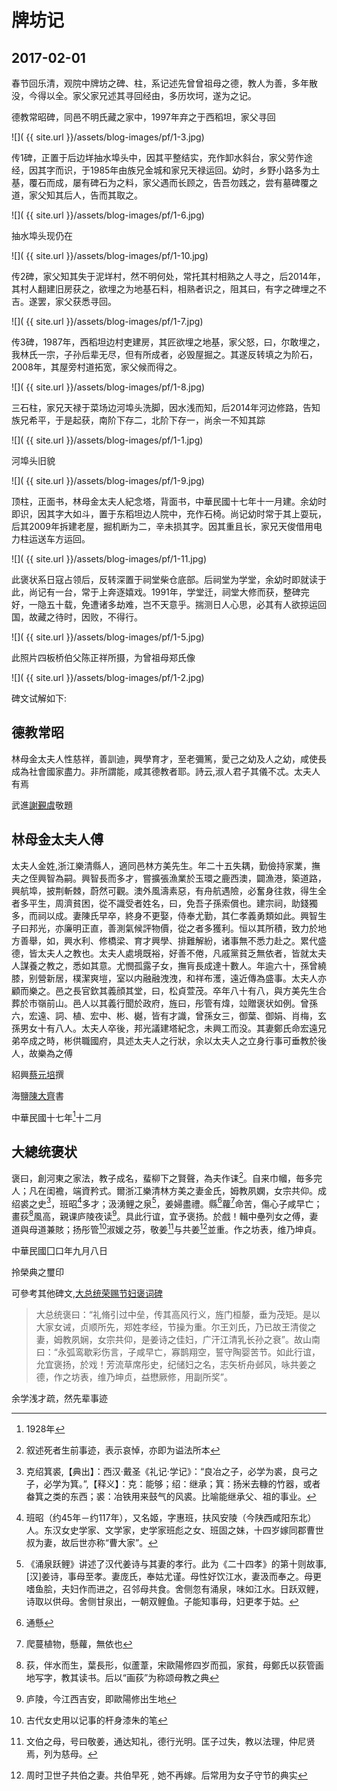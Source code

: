 牌坊记
========================

2017-02-01
------------------------

春节回乐清，观院中牌坊之碑、柱，系记述先曾曾祖母之德，教人为善，多年散没，今得以全。家父家兄述其寻回经由，多历坎坷，遂为之记。

德教常昭碑，同邑不明氏藏之家中，1997年弃之于西稻坦，家父寻回

![]( {{ site.url }}/assets/blog-images/pf/1-3.jpg)

传1碑，正置于后边垟抽水埠头中，因其平整结实，充作卸水斜台，家父劳作途经，因其字而识，于1985年由族兄金城和家兄天禄运回。幼时，乡野小路多为土基，覆石而成，屡有碑石为之料，家父遇而长顾之，告吾勿践之，尝有墓碑覆之道，家父知其后人，告而其取之。

![]( {{ site.url }}/assets/blog-images/pf/1-6.jpg)

抽水埠头现仍在

![]( {{ site.url }}/assets/blog-images/pf/1-10.jpg)

传2碑，家父知其失于泥垟村，然不明何处，常托其村相熟之人寻之，后2014年，其村人翻建旧房获之，欲埋之为地基石料，相熟者识之，阻其曰，有字之碑埋之不吉。遂罢，家父获悉寻回。

![]( {{ site.url }}/assets/blog-images/pf/1-7.jpg)

传3碑，1987年，西稻坦边村吏建房，其匠欲埋之地基，家父怒，曰，尔敢埋之，我林氏一宗，子孙后辈无尽，但有所成者，必毁屋掘之。其遂反转填之为阶石，2008年，其屋旁村道拓宽，家父候而得之。

![]( {{ site.url }}/assets/blog-images/pf/1-8.jpg)

三石柱，家兄天禄于菜场边河埠头洗脚，因水浅而知，后2014年河边修路，告知族兄希平，于是起获，南阶下存二，北阶下存一，尚余一不知其踪

![]( {{ site.url }}/assets/blog-images/pf/1-1.jpg)

河埠头旧貌

![]( {{ site.url }}/assets/blog-images/pf/1-9.jpg)

顶柱，正面书，林母金太夫人紀念塔，背面书，中華民國十七年十一月建。余幼时即识，因其字大如斗，置于东稻坦边人院中，充作石椅。尚记幼时常于其上耍玩，后其2009年拆建老屋，掘机断为二，辛未损其字。因其重且长，家兄天俊借用电力柱运送车方运回。

![]( {{ site.url }}/assets/blog-images/pf/1-11.jpg)

此褒状系日寇占领后，反转深置于祠堂柴仓底部。后祠堂为学堂，余幼时即就读于此，尚记有一台，常于上奔逐嬉戏。1991年，学堂迁，祠堂大修而获，整碑完好，一隐五十载，免遭诸多劫难，岂不天意乎。揣测日人心思，必其有人欲掠运回国，故藏之待时，因败，不得行。

![]( {{ site.url }}/assets/blog-images/pf/1-5.jpg)

此照片四板桥伯父陈正祥所摄，为曾祖母郑氏像

![]( {{ site.url }}/assets/blog-images/pf/1-2.jpg)

碑文试解如下:


德教常昭
----------
林母金太夫人性慈祥，善訓迪，興學育才，至老彌篤，愛己之幼及人之幼，咸使長成為社會國家盡力。非所謂能，咸其德教者耶。詩云,淑人君子其儀不忒。太夫人有焉

武進[謝覲虞](http://baike.baidu.com/view/2329438.htm)敬題


林母金太夫人傅
----------
太夫人金姓,浙江樂清縣人，適同邑林方美先生。年二十五失耦，勤儉持家業，撫夫之侄興智為嗣。興智長而多才，嘗擴張漁業於玉環之鹿西澳，闢漁港，築道路，興航埠，披荆斬棘，蔚然可觀。澳外風濤素惡，有舟航遇險，必奮身往救，得生全者多平生，周濟貧困，從不識受者姓名，曰，免吾子孫索償也。建宗祠，助錢獨多，而祠以成。妻陳氏早卒，終身不更娶，侍奉尤勤，其仁孝義勇類如此。興智生子曰邦光，亦廉明正直，善測氣候評物價，從之者多獲利。恒以其所積，致力於地方善舉，如，興水利、修橋梁、育才興學、排難解紛，诸事無不悉力赴之。累代盛德，皆太夫人之教也。太夫人處境既裕，好善不倦，凡戚黨貧乏無依者，皆就太夫人謀養之教之，悉如其意。尤憫孤露子女，撫肓長成達十數人。年逾六十，孫曾繞膝，别營新居，樸潔爽塏，室以内融融洩洩，和祥布濩，遠近傳為盛事。太夫人亦顧而樂之。邑之長官欽其義顔其堂，曰，松貞萱茂。卒年八十有八，與方美先生合葬於市嶺前山。邑人以其義行聞於政府，旌曰，彤管有煒，竝贈褒状如例。曾孫六，宏遠、詞、植、宏中、彬、樾，皆有才識，曾孫女三，御葉、御娟、肖梅，玄孫男女十有八人。太夫人卒後，邦光議建塔紀念，未興工而没。其妻鄭氏命宏遠兄弟卒成之時，彬供職國府，具述太夫人之行狀，余以太夫人之立身行事可垂教於後人，故樂為之傅

紹興[蔡元培](http://baike.baidu.com/view/2008.htm)撰

海鹽[陳大齊](http://baike.baidu.com/view/127514.htm)書

中華民國十七年[^1]十二月


大總统褒状
----------
褒曰，創河東之家法，教子成名，蜚柳下之賢聲，為夫作诔[^2]。自来巾幗，毎多完人；凡在闺襜，端資矜式。爾浙冮樂清林方美之妻金氏，姆教夙嫻，女宗共仰。成绍裘之史[^3]，班昭[^4]多才；汲湧鲤之泉[^5]，姜婦盡禮。縣[^6]蘿[^7]命苦，傷心子咸早亡；畫荻[^8]風高，親课庐陵夜读[^9]。具此行谊，宜予褒扬。於戲！輯中壘列女之傅，妻道與母道兼賅；扬彤管[^10]淑媛之芬，敬姜[^11]与共姜[^12]並重。作之坊表，维乃坤貞。

中華民國囗口年九月八日

拎榮典之璽印


可參考其他碑文,[大总统荣赐节妇褒词碑](http://baike.baidu.com/view/9770853.htm)

>大总统褒曰：“礼脩引过中垒，传其高风行义，旌门桓嫠，垂为茂矩。是以大家女诫，贞顺所先，郑姓孝经，节操为重。尔王刘氏，乃已故王清俊之妻，姆教夙娴，女宗共仰，是姜诗之佳妇，广汗江清乳长孙之衰”。故山南曰：“永弧鸾歇彩伤言，子咸早亡，寡鹊翔空，誓守陶婴苦节。如此行谊，允宜褒扬，於戏！芳流草席彤史，纪储妇之名，志矢析舟邺风，咏共姜之德，作之坊表，维乃坤贞，益懋厥修，用副所奖”。


余学浅才疏，然先辈事迹

[^1]: 1928年

[^2]: 叙述死者生前事迹，表示哀悼，亦即为谥法所本
[^3]: 克绍箕裘,【典出】：西汉·戴圣《礼记·学记》：“良冶之子，必学为裘，良弓之子，必学为箕。”,【释义】：克：能够；绍：继承；箕：扬米去糠的竹器，或者畚箕之类的东西；裘：冶铁用来鼓气的风裘。比喻能继承父、祖的事业。
[^4]: 班昭（约45年－约117年），又名姬，字惠班，扶风安陵（今陕西咸阳东北）人。东汉女史学家、文学家，史学家班彪之女、班固之妹，十四岁嫁同郡曹世叔为妻，故后世亦称“曹大家”。

[^5]: 《涌泉跃鲤》讲述了汉代姜诗与其妻的孝行。此为《二十四孝》的第十则故事,[汉]姜诗，事母至孝。妻庞氏，奉姑尤谨。母性好饮江水，妻汲而奉之。母更嗜鱼脍，夫妇作而进之，召邻母共食。舍侧忽有涌泉，味如江水。日跃双鲤，诗取以供母。舍侧甘泉出，一朝双鲤鱼。子能知事母，妇更孝于姑。
[^6]: 通懸
[^7]: 爬蔓植物，懸蘿，無依也
[^8]: 荻，伴水而生，葉長形，似蘆葦，宋歐陽修四岁而孤，家貧，母鄭氏以荻管画地写字，教其读书。后以“画荻”为称颂母教之典
[^9]: 庐陵，今江西吉安，即歐陽修出生地
[^10]: 古代女史用以记事的杆身漆朱的笔
[^11]: 文伯之母，号曰敬姜，通达知礼，德行光明。匡子过失，教以法理，仲尼贤焉，列为慈母。
[^12]: 周时卫世子共伯之妻。共伯早死﹐她不再嫁。后常用为女子守节的典实



